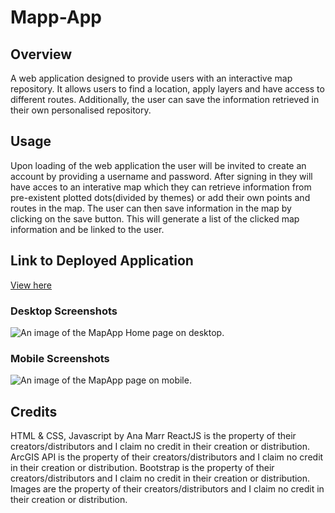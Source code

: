 # Mapp-App

## Overview
A web application designed to provide users with an interactive map repository. It allows users to find a location, apply layers and have access to different routes. Additionally, the user can save the information retrieved in their own personalised repository.

## Usage
Upon loading of the web application the user will be invited to create an account by providing a username and password. After signing in they will have acces to an interative map which they can retrieve information from pre-existent plotted dots(divided by themes) or add their own points and routes in the map. 
The user can then save information in the map by clicking on the save button. This will generate a list of the clicked map information and be linked to the user. 

## Link to Deployed Application
[View here](https://map-app-01.herokuapp.com/)

### Desktop Screenshots
![An image of the MapApp Home page on desktop.]()
### Mobile Screenshots
![An image of the MapApp page on mobile.]()

## Credits
HTML & CSS, Javascript by Ana Marr 
ReactJS is the property of their creators/distributors and I claim no credit in their creation or distribution.
ArcGIS API is the property of their creators/distributors and I claim no credit in their creation or distribution.
Bootstrap is the property of their creators/distributors and I claim no credit in their creation or distribution.
Images are the property of their creators/distributors and I claim no credit in their creation or distribution.